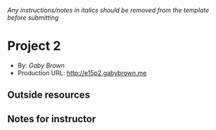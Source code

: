 *Any instructions/notes in italics should be removed from the template before submitting* 

# Project 2
+ By: *Gaby Brown*
+ Production URL: <http://e15p2.gabybrown.me>

## Outside resources


## Notes for instructor

